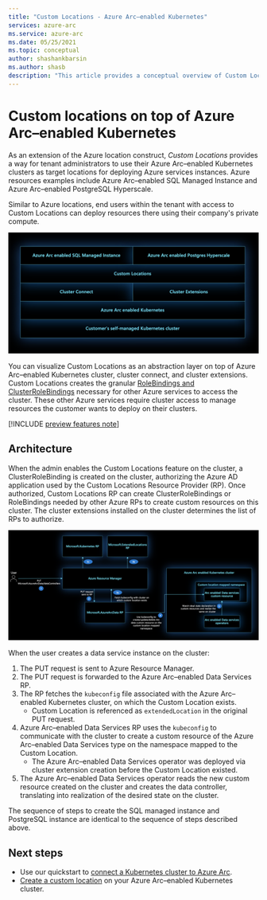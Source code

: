 ```yaml
---
title: "Custom Locations - Azure Arc–enabled Kubernetes"
services: azure-arc
ms.service: azure-arc
ms.date: 05/25/2021
ms.topic: conceptual
author: shashankbarsin
ms.author: shasb
description: "This article provides a conceptual overview of Custom Locations capability of Azure Arc–enabled Kubernetes"
---
```


# Custom locations on top of Azure Arc–enabled Kubernetes

As an extension of the Azure location construct, *Custom Locations* provides a way for tenant administrators to use their Azure Arc–enabled Kubernetes clusters as target locations for deploying Azure services instances. Azure resources examples include Azure Arc–enabled SQL Managed Instance and Azure Arc–enabled PostgreSQL Hyperscale.

Similar to Azure locations, end users within the tenant with access to Custom Locations can deploy resources there using their company's private compute.

[ ![Arc platform layers](./media/conceptual-arc-platform-layers.png) ](./media/conceptual-arc-platform-layers.png#lightbox)

You can visualize Custom Locations as an abstraction layer on top of Azure Arc–enabled Kubernetes cluster, cluster connect, and cluster extensions. Custom Locations creates the granular [RoleBindings and ClusterRoleBindings](https://kubernetes.io/docs/reference/access-authn-authz/rbac/#rolebinding-and-clusterrolebinding) necessary for other Azure services to access the cluster. These other Azure services require cluster access to manage resources the customer wants to deploy on their clusters.

[!INCLUDE [preview features note](./includes/preview/preview-callout.md)]

## Architecture

When the admin enables the Custom Locations feature on the cluster, a ClusterRoleBinding is created on the cluster, authorizing the Azure AD application used by the Custom Locations Resource Provider (RP). Once authorized, Custom Locations RP can create ClusterRoleBindings or RoleBindings needed by other Azure RPs to create custom resources on this cluster. The cluster extensions installed on the cluster determines the list of RPs to authorize.

[ ![Use custom locations](./media/conceptual-custom-locations-usage.png) ](./media/conceptual-custom-locations-usage.png#lightbox)

When the user creates a data service instance on the cluster: 
1. The PUT request is sent to Azure Resource Manager.
1. The PUT request is forwarded to the Azure Arc–enabled Data Services RP. 
1. The RP fetches the `kubeconfig` file associated with the Azure Arc–enabled Kubernetes cluster, on which the Custom Location exists. 
   * Custom Location is referenced as `extendedLocation` in the original PUT request. 
1. Azure Arc–enabled Data Services RP uses the `kubeconfig` to communicate with the cluster to create a custom resource of the Azure Arc–enabled Data Services type on the namespace mapped to the Custom Location. 
   * The Azure Arc–enabled Data Services operator was deployed via cluster extension creation before the Custom Location existed. 
1. The Azure Arc–enabled Data Services operator reads the new custom resource created on the cluster and creates the data controller, translating into realization of the desired state on the cluster. 

The sequence of steps to create the SQL managed instance and PostgreSQL instance are identical to the sequence of steps described above.

## Next steps

* Use our quickstart to [connect a Kubernetes cluster to Azure Arc](./quickstart-connect-cluster.md).
* [Create a custom location](./custom-locations.md) on your Azure Arc–enabled Kubernetes cluster.

